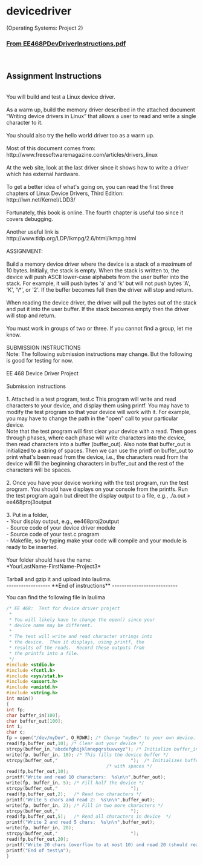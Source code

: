# devicedriver
(Operating Systems: Project 2)
<h3><a href="https://laulima.hawaii.edu/access/content/attachment/MAN.75233.201710/Assignments/870596c8-9d52-4fd1-a5af-a3d7e34feadc/EE468PDevDriverInstructions.pdf">From EE468PDevDriverInstructions.pdf</a></h3>
<br>
<h2>Assignment Instructions</h2>
<br>
You will build and test a Linux device driver.<br>
<br>
As a warm up, build the memory driver described in the attached document “Writing device drivers in Linux” that 
allows a user to read and write a single character to it.<br>
<br>
You should also try the hello world driver too as a warm up.<br>
<br>
Most of this document comes from:  http://www.freesoftwaremagazine.com/articles/drivers_linux <br>
<br>
At the web site, look at the last driver since it shows how to write a driver which has external hardware.<br>
<br>
To get a better idea of what's going on, you can read the first three chapters of Linux Device Drivers, Third Edition:<br>
http://lwn.net/Kernel/LDD3/<br>
<br>
Fortunately, this book is online. The fourth chapter is useful too since it covers debugging.<br>
<br>
Another useful link is<br>
http://www.tldp.org/LDP/lkmpg/2.6/html/lkmpg.html<br>
<br>
ASSIGNMENT:<br>
<br>
Build a memory device driver where the device is a stack of a maximum of 10 bytes.  Initially, the stack is empty.  When the stack is written to, the device will push ASCII lower-case alphabets from the user buffer into the stack.  For example, it will push bytes 'a' and 'k' but will not push bytes 'A', 'K', '\*', or '2'. If the buffer becomes full then the driver will stop and return. <br>
<br>
When reading the device driver, the driver will pull the bytes out of the stack and put it into the user buffer.  If the stack becomes empty then the driver will stop and return.<br>
<br>
You must work in groups of two or three.  If you cannot find a group, let me know.<br>
<br>
SUBMISSION INSTRUCTIONS<br>
Note:  The following submission instructions may change.  But the following is good for testing for now.<br>
<br>
EE 468 Device Driver Project <br>
<br>
Submission instructions <br>
<br>
1.  Attached is a test program, test.c 
    This program will write and read characters to your 
    device, and display them using printf.  You may 
    have to modify the test program so that your device 
    will work with it.  For example, you may have to 
    change the path in the "open" call to your particular 
    device.<br>
    Note that the test program will first clear your device 
    with a read.  Then goes through phases, where each 
    phase will write characters into the device, then 
    read characters into a buffer (buffer_out).  Also note 
    that buffer_out is initialized to a string of spaces. 
    Then we can use the printf on buffer_out to print what's 
    been read from the device, i.e., the characters read 
    from the device will fill the beginning characters in 
    buffer_out and the rest of the characters will be spaces.<br>
    <br> 
2.  Once you have your device working with the test 
    program, run the test program.  You should have displays 
    on your console from the printfs.  Run the test 
    program again but direct the display output to a file, e.g., 
    ./a.out > ee468proj3output <br>
    <br>
3.  Put in a folder,  <br>
    -  Your display output, e.g., ee468proj2output <br>
    -  Source code of your device driver module <br>
    -  Source code of your test.c program <br>
    -  Makefile, so by typing make your code will compile and your module is ready to be inserted. <br>
    <br>
    Your folder should have the name:  
    <br>
        *YourLastName-FirstName-Project3*
        <br>
        <br>
    Tarball and gzip it and upload into laulima.
    <br>
                            ------------------ **End of instructions** ---------------------------
<br>

You can find the following file in laulima<br>
```C
/* EE 468:  Test for device driver project 
 * 
 * You will likely have to change the open() since your 
 * device name may be different. 
 * 
 * The test will write and read character strings into 
 * the device.  Then it displays, using printf, the 
 * results of the reads.  Record these outputs from 
 * the printfs into a file. 
 */ 
#include <stdio.h> 
#include <fcntl.h> 
#include <sys/stat.h> 
#include <assert.h> 
#include <unistd.h> 
#include <string.h> 
int main() 
{ 
int fp; 
char buffer_in[100]; 
char buffer_out[100]; 
int i; 
char c; 
fp = open("/dev/myDev", O_RDWR); /* Change "myDev" to your own device. */ 
read(fp,buffer_out,10); /* Clear out your device */   
strcpy(buffer_in,"abcdefghijklmnopqrstuvwxyz"); /* Initialize buffer_in */ 
write(fp, buffer_in, 10); /* This fills the device buffer */ 
strcpy(buffer_out,"                           ");  /* Initializes buffer_out*/ 
                                     /* with spaces */ 
read(fp,buffer_out,10);   
printf("Write and read 10 characters:  %s\n\n",buffer_out); 
write(fp, buffer_in, 5); /* Fill half the device */  
strcpy(buffer_out,"                           "); 
read(fp,buffer_out,2);   /* Read two characters */ 
printf("Write 5 chars and read 2:  %s\n\n",buffer_out); 
write(fp, buffer_in, 2); /* Fill in two more characters */ 
strcpy(buffer_out,"                           "); 
read(fp,buffer_out,5);   /* Read all characters in device  */ 
printf("Write 2 and read 5 chars:  %s\n\n",buffer_out); 
write(fp, buffer_in, 20);  
strcpy(buffer_out,"                           "); 
read(fp,buffer_out,20);    
printf("Write 20 chars (overflow to at most 10) and read 20 (should read only 10, underflow):  %s\n\n",buffer_out); 
printf("End of test\n"); 
} 
```
